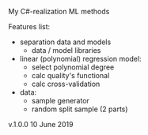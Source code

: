 My C#-realization ML methods

Features list:

- separation data and models
    - data / model libraries
- linear (polynomial) regression  model:
    - select polynomial degree
    - calc quality's functional
    - calc cross-validation
- data:
    - sample generator
    - random split sample (2 parts)
    
v.1.0.0 10 June 2019
